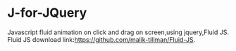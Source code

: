 # J-for-JQuery
Javascript fluid animation on  click and drag on screen,using jquery,Fluid JS.
Fluid JS download link:https://github.com/malik-tillman/Fluid-JS.


